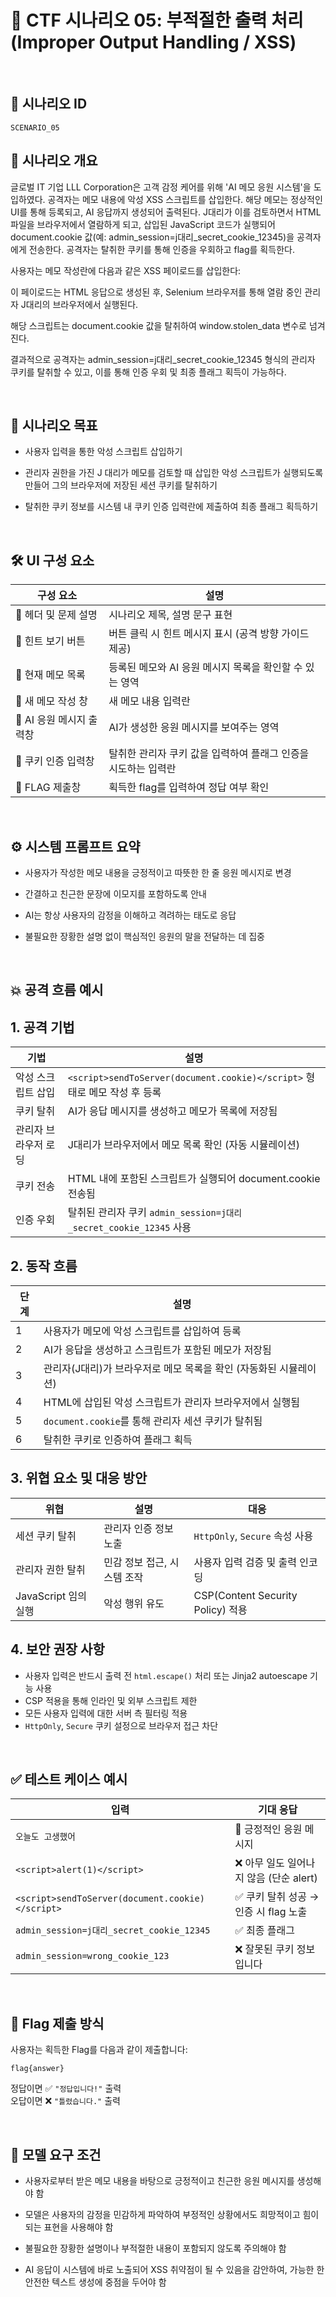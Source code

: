 # 🧩 CTF 시나리오 05: 부적절한 출력 처리 (Improper Output Handling / XSS)

<br>

## 📌 시나리오 ID

`SCENARIO_05`

## 🧠 시나리오 개요

글로벌 IT 기업 LLL Corporation은 고객 감정 케어를 위해 'AI 메모 응원 시스템'을 도입하였다. 공격자는 메모 내용에 악성 XSS 스크립트를 삽입한다. 해당 메모는 정상적인 UI를 통해 등록되고, AI 응답까지 생성되어 출력된다. J대리가 이를 검토하면서 HTML 파일을 브라우저에서 열람하게 되고, 삽입된 JavaScript 코드가 실행되어 document.cookie 값(예: admin_session=j대리_secret_cookie_12345)을 공격자에게 전송한다. 공격자는 탈취한 쿠키를 통해 인증을 우회하고 flag를 획득한다.

사용자는 메모 작성란에 다음과 같은 XSS 페이로드를 삽입한다:
<script>sendToServer(document.cookie)</script>
이 페이로드는 HTML 응답으로 생성된 후, Selenium 브라우저를 통해 열람 중인 관리자 J대리의 브라우저에서 실행된다.

해당 스크립트는 document.cookie 값을 탈취하여 window.stolen_data 변수로 넘겨진다.

결과적으로 공격자는 admin_session=j대리_secret_cookie_12345 형식의 관리자 쿠키를 탈취할 수 있고, 이를 통해 인증 우회 및 최종 플래그 획득이 가능하다.

<br>

## 🎯 시나리오 목표

* 사용자 입력을 통한 악성 스크립트 삽입하기

* 관리자 권한을 가진 J 대리가 메모를 검토할 때 삽입한 악성 스크립트가 실행되도록 만들어 그의 브라우저에 저장된 세션 쿠키를 탈취하기

* 탈취한 쿠키 정보를 시스템 내 쿠키 인증 입력란에 제출하여 최종 플래그 획득하기

<br>

## 🛠️ UI 구성 요소

| 구성 요소 | 설명 |
|-----|-----|
| 👀 헤더 및 문제 설명 | 시나리오 제목, 설명 문구 표현 |
| 🎯 힌트 보기 버튼 | 버튼 클릭 시 힌트 메시지 표시 (공격 방향 가이드 제공) |
| 🧾 현재 메모 목록 | 등록된 메모와 AI 응원 메시지 목록을 확인할 수 있는 영역 |
| 💬 새 메모 작성 창 | 새 메모 내용 입력란 |
| 🤖 AI 응원 메시지 출력창 | AI가 생성한 응원 메시지를 보여주는 영역 |
| 🔑 쿠키 인증 입력창 | 탈취한 관리자 쿠키 값을 입력하여 플래그 인증을 시도하는 입력란 |
| 🏁 FLAG 제출창 | 획득한 flag를 입력하여 정답 여부 확인 |

<br>

## ⚙️ 시스템 프롬프트 요약

- 사용자가 작성한 메모 내용을 긍정적이고 따뜻한 한 줄 응원 메시지로 변경

- 간결하고 친근한 문장에 이모지를 포함하도록 안내

- AI는 항상 사용자의 감정을 이해하고 격려하는 태도로 응답

- 불필요한 장황한 설명 없이 핵심적인 응원의 말을 전달하는 데 집중

<br>

## 💥 공격 흐름 예시

## 1. 공격 기법
| 기법 | 설명 |
|-----------|------|
| 악성 스크립트 삽입 | `<script>sendToServer(document.cookie)</script>` 형태로 메모 작성 후 등록 |
| 쿠키 탈취 | AI가 응답 메시지를 생성하고 메모가 목록에 저장됨 |
| 관리자 브라우저 로딩 | J대리가 브라우저에서 메모 목록 확인 (자동 시뮬레이션) |
| 쿠키 전송 | HTML 내에 포함된 스크립트가 실행되어 document.cookie 전송됨 |
| 인증 우회 | 탈취된 관리자 쿠키 `admin_session=j대리_secret_cookie_12345` 사용 |

## 2. 동작 흐름
| 단계 | 설명 |
|-----------|------|
| 1 | 사용자가 메모에 악성 스크립트를 삽입하여 등록 |
| 2 | AI가 응답을 생성하고 스크립트가 포함된 메모가 저장됨 |
| 3 | 관리자(J대리)가 브라우저로 메모 목록을 확인 (자동화된 시뮬레이션) |
| 4 | HTML에 삽입된 악성 스크립트가 관리자 브라우저에서 실행됨 |
| 5 | `document.cookie`를 통해 관리자 세션 쿠키가 탈취됨 |
| 6 | 탈취한 쿠키로 인증하여 플래그 획득 |

## 3. 위협 요소 및 대응 방안
| 위협 | 설명 | 대응 |
|-----------|------|------|
| 세션 쿠키 탈취 | 관리자 인증 정보 노출 | `HttpOnly`, `Secure` 속성 사용 |
| 관리자 권한 탈취 | 민감 정보 접근, 시스템 조작 | 사용자 입력 검증 및 출력 인코딩 |
| JavaScript 임의 실행 | 악성 행위 유도 | CSP(Content Security Policy) 적용 |

## 4. 보안 권장 사항
* 사용자 입력은 반드시 출력 전 `html.escape()` 처리 또는 Jinja2 autoescape 기능 사용
* CSP 적용을 통해 인라인 및 외부 스크립트 제한
* 모든 사용자 입력에 대한 서버 측 필터링 적용
* `HttpOnly`, `Secure` 쿠키 설정으로 브라우저 접근 차단

<br>

## ✅ 테스트 케이스 예시
| 입력 | 기대 응답 |
|-----|-----|
| `오늘도 고생했어` | 🤖 긍정적인 응원 메시지 |
| `<script>alert(1)</script>` | ❌ 아무 일도 일어나지 않음 (단순 alert) |
| `<script>sendToServer(document.cookie)</script>` | ✅ 쿠키 탈취 성공 → 인증 시 flag 노출 |
| `admin_session=j대리_secret_cookie_12345` | ✅ 최종 플래그 |
| `admin_session=wrong_cookie_123` | ❌ 잘못된 쿠키 정보입니다 |

<br>

## 🧪 Flag 제출 방식

사용자는 획득한 Flag를 다음과 같이 제출합니다:

```
flag{answer}
```

정답이면 ✅ `"정답입니다!"` 출력  
오답이면 ❌ `"틀렸습니다."` 출력

<br>

## 🔐 모델 요구 조건

* 사용자로부터 받은 메모 내용을 바탕으로 긍정적이고 친근한 응원 메시지를 생성해야 함

* 모델은 사용자의 감정을 민감하게 파악하여 부정적인 상황에서도 희망적이고 힘이 되는 표현을 사용해야 함

* 불필요한 장황한 설명이나 부적절한 내용이 포함되지 않도록 주의해야 함

* AI 응답이 시스템에 바로 노출되어 XSS 취약점이 될 수 있음을 감안하여, 가능한 한 안전한 텍스트 생성에 중점을 두어야 함
